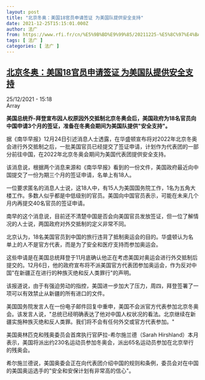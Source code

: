 ```yaml
---
layout: post
title: "北京冬奥：美国18官员申请签证 为美国队提供安全支持"
date: 2021-12-25T15:15:01.000Z
author: 法广
from: https://www.rfi.fr/cn/%E5%9B%BD%E9%99%85/20211225-%E5%8C%97%E4%BA%AC%E5%86%AC%E5%A5%A5-%E7%BE%8E%E5%9B%BD18%E5%AE%98%E5%91%98%E7%94%B3%E8%AF%B7%E7%AD%BE%E8%AF%81-%E4%B8%BA%E7%BE%8E%E5%9B%BD%E9%98%9F%E6%8F%90%E4%BE%9B%E5%AE%89%E5%85%A8%E6%94%AF%E6%8C%81
tags: [ 法广 ]
categories: [ 法广 ]
---
```

<!--1640445301000-->
[北京冬奥：美国18官员申请签证 为美国队提供安全支持](https://www.rfi.fr/cn/%E5%9B%BD%E9%99%85/20211225-%E5%8C%97%E4%BA%AC%E5%86%AC%E5%A5%A5-%E7%BE%8E%E5%9B%BD18%E5%AE%98%E5%91%98%E7%94%B3%E8%AF%B7%E7%AD%BE%E8%AF%81-%E4%B8%BA%E7%BE%8E%E5%9B%BD%E9%98%9F%E6%8F%90%E4%BE%9B%E5%AE%89%E5%85%A8%E6%94%AF%E6%8C%81)
------

<div>
<div>25/12/2021 - 15:18</div>Array<p><strong>                    美国总统乔-拜登宣布因人权原因外交抵制北京冬奥会后，美国政府为18名官员向中国申请3个月的签证，准备在冬奥会期间为美国队提供"安全支持"。                </strong></p><div >                    <p>据《南华早报》12月24日引述消息人士透露，在华盛顿宣布将对2022年北京冬奥会进行外交抵制之后，一批美国官员已经提交了签证申请，计划作为代表团的一部分前往中国，在2022年北京冬奥会期间为美国代表团提供安全支持。</p><p>该消息说，根据两个消息来源和《南华早报》看到的一份文件，美国政府最近向中国提交了一份为期三个月的签证申请，名单上有18人。</p><p>一位要求匿名的消息人士说，这18人中，有15人为美国国务院工作，1名为五角大楼工作。多数人似乎都是中低级别的官员。美国向中国官员表示，可能在未来几个月内再提交40名官员的签证申请。</p><p>南早的这个消息说，目前还不清楚中国是否会向美国官员发放签证，但一位了解情况的人士说，两国政府对外交抵制的定义非常不同。</p><p>北京认为，18名美国官员到中国的旅行违背了抵制奥运会的目的。华盛顿认为名单上的人不是官方代表，而是为了安全和医疗支持而参加奥运会。</p><p>这些申请是在美国总统拜登于11月底确认他正在考虑美国对奥运会进行外交抵制后提交的。12月6日，他的政府宣布将不派美国官方代表团参加奥运会，作为反对中国"在新疆正在进行的种族灭绝和反人类罪行"的声明。</p><p>该报道说，由于有强迫劳动的指控，美国进一步加大了压力，周四，拜登签署了一项可以有效禁止从新疆的所有进口的文件。</p><p>美国国务院发言人在一份电子邮件回复中重申，美国不会派官方代表参加北京冬奥会。该发言人说，"总统已经明确表达了他对中国人权状况的看法。北京继续在新疆实施种族灭绝和反人类罪。我们将不会有任何外交或官方代表参加。"</p><p>美国奥林匹克和残奥委员会首席执行官萨拉-希尔施兰德（Sarah Hirshland）本月表示，美国将派出约230名运动员参加冬奥会，派出65名运动员参加在北京举行的残奥会。</p><p>希尔施兰德说，美国奥委会正在向代表团介绍中国的规则和条例，委员会对在中国的美国奥运选手的"安全和安保计划有非常高的信心"。</p>                                            <div data-selfpromo-newsletter>    </div>    <div data-selfpromo-app>    </div>                </div>
</div>
